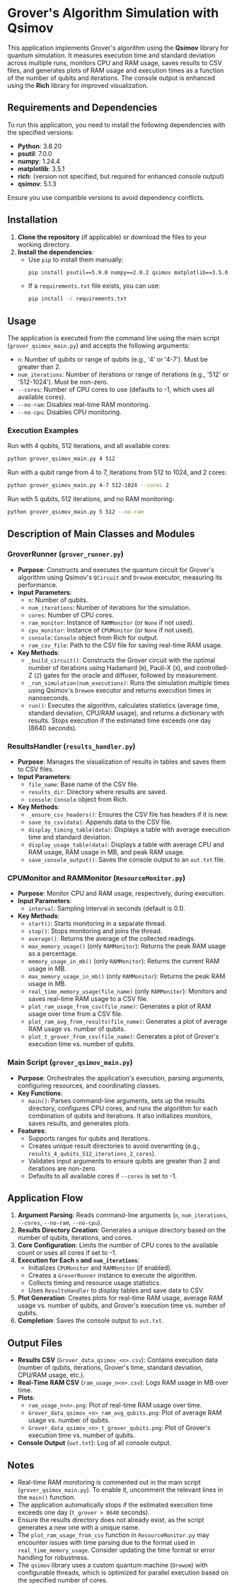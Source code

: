 # Grover's Algorithm Simulation with Qsimov

This application implements Grover's algorithm using the **Qsimov** library for quantum simulation. It measures execution time and standard deviation across multiple runs, monitors CPU and RAM usage, saves results to CSV files, and generates plots of RAM usage and execution times as a function of the number of qubits and iterations. The console output is enhanced using the **Rich** library for improved visualization.

## Requirements and Dependencies

To run this application, you need to install the following dependencies with the specified versions:

- **Python**: 3.8.20
- **psutil**: 7.0.0
- **numpy**: 1.24.4
- **matplotlib**: 3.5.1
- **rich**: (version not specified, but required for enhanced console output)
- **qsimov**: 5.1.3

Ensure you use compatible versions to avoid dependency conflicts.

## Installation

1. **Clone the repository** (if applicable) or download the files to your working directory.
2. **Install the dependencies**:
    - Use `pip` to install them manually:
      ```bash
      pip install psutil==5.9.0 numpy==2.0.2 qsimov matplotlib==3.5.0 rich
      ```
    - If a `requirements.txt` file exists, you can use:
      ```bash
      pip install -r requirements.txt
      ```

## Usage

The application is executed from the command line using the main script (`grover_qsimov_main.py`) and accepts the following arguments:

- `n`: Number of qubits or range of qubits (e.g., '4' or '4-7'). Must be greater than 2.
- `num_iterations`: Number of iterations or range of iterations (e.g., '512' or '512-1024'). Must be non-zero.
- `--cores`: Number of CPU cores to use (defaults to -1, which uses all available cores).
- `--no-ram`: Disables real-time RAM monitoring.
- `--no-cpu`: Disables CPU monitoring.

### Execution Examples

Run with 4 qubits, 512 iterations, and all available cores:
```bash
python grover_qsimov_main.py 4 512
```

Run with a qubit range from 4 to 7, iterations from 512 to 1024, and 2 cores:
```bash
python grover_qsimov_main.py 4-7 512-1024 --cores 2
```

Run with 5 qubits, 512 iterations, and no RAM monitoring:
```bash
python grover_qsimov_main.py 5 512 --no-ram
```

## Description of Main Classes and Modules

### GroverRunner (`grover_runner.py`)

- **Purpose**: Constructs and executes the quantum circuit for Grover's algorithm using Qsimov's `QCircuit` and `Drewom` executor, measuring its performance.
- **Input Parameters**:
  - `n`: Number of qubits.
  - `num_iterations`: Number of iterations for the simulation.
  - `cores`: Number of CPU cores.
  - `ram_monitor`: Instance of `RAMMonitor` (or `None` if not used).
  - `cpu_monitor`: Instance of `CPUMonitor` (or `None` if not used).
  - `console`: `Console` object from Rich for output.
  - `ram_csv_file`: Path to the CSV file for saving real-time RAM usage.
- **Key Methods**:
  - `_build_circuit()`: Constructs the Grover circuit with the optimal number of iterations using Hadamard (`H`), Pauli-X (`X`), and controlled-Z (`Z`) gates for the oracle and diffuser, followed by measurement.
  - `_run_simulation(num_executions)`: Runs the simulation multiple times using Qsimov's `Drewom` executor and returns execution times in nanoseconds.
  - `run()`: Executes the algorithm, calculates statistics (average time, standard deviation, CPU/RAM usage), and returns a dictionary with results. Stops execution if the estimated time exceeds one day (8640 seconds).

### ResultsHandler (`results_handler.py`)

- **Purpose**: Manages the visualization of results in tables and saves them to CSV files.
- **Input Parameters**:
  - `file_name`: Base name of the CSV file.
  - `results_dir`: Directory where results are saved.
  - `console`: `Console` object from Rich.
- **Key Methods**:
  - `_ensure_csv_headers()`: Ensures the CSV file has headers if it is new.
  - `save_to_csv(data)`: Appends data to the CSV file.
  - `display_timing_table(data)`: Displays a table with average execution time and standard deviation.
  - `display_usage_table(data)`: Displays a table with average CPU and RAM usage, RAM usage in MB, and peak RAM usage.
  - `save_console_output()`: Saves the console output to an `out.txt` file.

### CPUMonitor and RAMMonitor (`ResourceMonitor.py`)

- **Purpose**: Monitor CPU and RAM usage, respectively, during execution.
- **Input Parameters**:
  - `interval`: Sampling interval in seconds (default is 0.1).
- **Key Methods**:
  - `start()`: Starts monitoring in a separate thread.
  - `stop()`: Stops monitoring and joins the thread.
  - `average()`: Returns the average of the collected readings.
  - `max_memory_usage()` (only `RAMMonitor`): Returns the peak RAM usage as a percentage.
  - `memory_usage_in_mb()` (only `RAMMonitor`): Returns the current RAM usage in MB.
  - `max_memory_usage_in_mb()` (only `RAMMonitor`): Returns the peak RAM usage in MB.
  - `real_time_memory_usage(file_name)` (only `RAMMonitor`): Monitors and saves real-time RAM usage to a CSV file.
  - `plot_ram_usage_from_csv(file_name)`: Generates a plot of RAM usage over time from a CSV file.
  - `plot_ram_avg_from_results(file_name)`: Generates a plot of average RAM usage vs. number of qubits.
  - `plot_t_grover_from_csv(file_name)`: Generates a plot of Grover's execution time vs. number of qubits.

### Main Script (`grover_qsimov_main.py`)

- **Purpose**: Orchestrates the application's execution, parsing arguments, configuring resources, and coordinating classes.
- **Key Functions**:
  - `main()`: Parses command-line arguments, sets up the results directory, configures CPU cores, and runs the algorithm for each combination of qubits and iterations. It also initializes monitors, saves results, and generates plots.
- **Features**:
  - Supports ranges for qubits and iterations.
  - Creates unique result directories to avoid overwriting (e.g., `results_4_qubits_512_iterations_2_cores`).
  - Validates input arguments to ensure qubits are greater than 2 and iterations are non-zero.
  - Defaults to all available cores if `--cores` is set to -1.

## Application Flow

1. **Argument Parsing**: Reads command-line arguments (`n`, `num_iterations`, `--cores`, `--no-ram`, `--no-cpu`).
2. **Results Directory Creation**: Generates a unique directory based on the number of qubits, iterations, and cores.
3. **Core Configuration**: Limits the number of CPU cores to the available count or uses all cores if set to -1.
4. **Execution for Each `n` and `num_iterations`**:
   - Initializes `CPUMonitor` and `RAMMonitor` (if enabled).
   - Creates a `GroverRunner` instance to execute the algorithm.
   - Collects timing and resource usage statistics.
   - Uses `ResultsHandler` to display tables and save data to CSV.
5. **Plot Generation**: Creates plots for real-time RAM usage, average RAM usage vs. number of qubits, and Grover's execution time vs. number of qubits.
6. **Completion**: Saves the console output to `out.txt`.

## Output Files

- **Results CSV** (`Grover_data_qsimov_<n>.csv`): Contains execution data (number of qubits, iterations, Grover's time, standard deviation, CPU/RAM usage, etc.).
- **Real-Time RAM CSV** (`ram_usage_n<n>.csv`): Logs RAM usage in MB over time.
- **Plots**:
  - `ram_usage_n<n>.png`: Plot of real-time RAM usage over time.
  - `Grover_data_qsimov_<n>_ram_avg_qubits.png`: Plot of average RAM usage vs. number of qubits.
  - `Grover_data_qsimov_<n>_t_grover_qubits.png`: Plot of Grover's execution time vs. number of qubits.
- **Console Output** (`out.txt`): Log of all console output.

## Notes

- Real-time RAM monitoring is commented out in the main script (`grover_qsimov_main.py`). To enable it, uncomment the relevant lines in the `main()` function.
- The application automatically stops if the estimated execution time exceeds one day (`t_grover > 8640` seconds).
- Ensure the results directory does not already exist, as the script generates a new one with a unique name.
- The `plot_ram_usage_from_csv` function in `ResourceMonitor.py` may encounter issues with time parsing due to the format used in `real_time_memory_usage`. Consider updating the time format or error handling for robustness.
- The `qsimov` library uses a custom quantum machine (`Drewom`) with configurable threads, which is optimized for parallel execution based on the specified number of cores.
